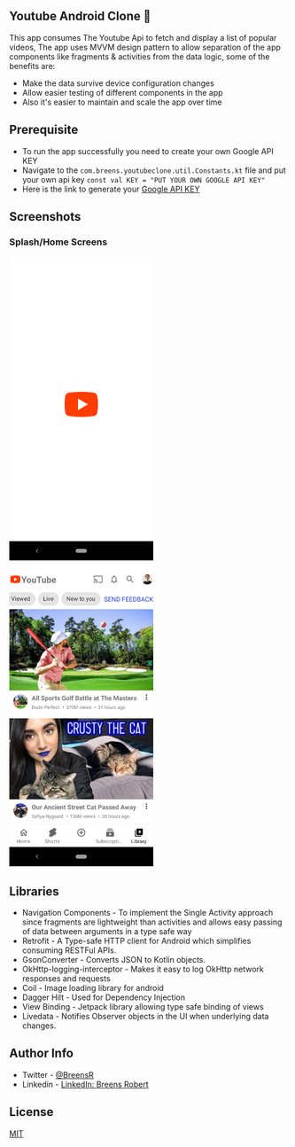 ## Youtube Android Clone 🚀
This app consumes The Youtube Api to fetch and display a list of popular videos, The app uses MVVM design pattern to allow separation of the app components like fragments & activities from the data logic, some of the benefits are:
* Make the data survive device configuration changes
* Allow easier testing of different components in the app
* Also it's easier to maintain and scale the app over time

## Prerequisite
* To run the app successfully you need to create your own Google API KEY
* Navigate to the `com.breens.youtubeclone.util.Constants.kt` file and put your own api key
``
 const val KEY = "PUT YOUR OWN GOOGLE API KEY"
``
* Here is the link to generate your [Google API KEY](https://developers.google.com/maps/documentation/javascript/cloud-setup)

## Screenshots
### Splash/Home Screens
<img src="/images/splashscreen.png" width="260">&emsp;
<img src="/images/homescreen.png" width="260">

## Libraries
* Navigation Components - To implement the Single Activity approach since fragments are lightweight than activities and allows easy passing of data between arguments in a type safe way
* Retrofit - A Type-safe HTTP client for Android which simplifies consuming RESTFul APIs.
* GsonConverter - Converts JSON to Kotlin objects.
* OkHttp-logging-interceptor - Makes it easy to log OkHttp network responses and requests
* Coil - Image loading library for android
* Dagger Hilt - Used for Dependency Injection
* View Binding - Jetpack library allowing type safe binding of views
* Livedata - Notifies Observer objects in the UI when underlying data changes.

## Author Info
* Twitter - [@BreensR](https://twitter.com/BreensR)
* Linkedin - [LinkedIn: Breens Robert](https://www.linkedin.com/in/breens-mbaka/)

## License
[MIT](https://choosealicense.com/licenses/mit/)
